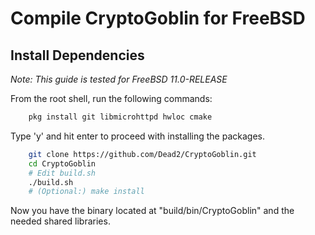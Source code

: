 # Compile **CryptoGoblin** for FreeBSD

## Install Dependencies

*Note: This guide is tested for FreeBSD 11.0-RELEASE*

From the root shell, run the following commands:

```bash
    pkg install git libmicrohttpd hwloc cmake 
```
Type 'y' and hit enter to proceed with installing the packages.

```bash
    git clone https://github.com/Dead2/CryptoGoblin.git
    cd CryptoGoblin
    # Edit build.sh
    ./build.sh
    # (Optional:) make install
```

Now you have the binary located at "build/bin/CryptoGoblin" and the needed shared libraries.
